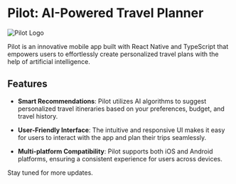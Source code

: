 # Pilot: AI-Powered Travel Planner

![Pilot Logo](link/to/your/logo.png)

Pilot is an innovative mobile app built with React Native and TypeScript that empowers users to effortlessly create personalized travel plans with the help of artificial intelligence.

## Features

- **Smart Recommendations**: Pilot utilizes AI algorithms to suggest personalized travel itineraries based on your preferences, budget, and travel history.

- **User-Friendly Interface**: The intuitive and responsive UI makes it easy for users to interact with the app and plan their trips seamlessly.

- **Multi-platform Compatibility**: Pilot supports both iOS and Android platforms, ensuring a consistent experience for users across devices.

Stay tuned for more updates.
